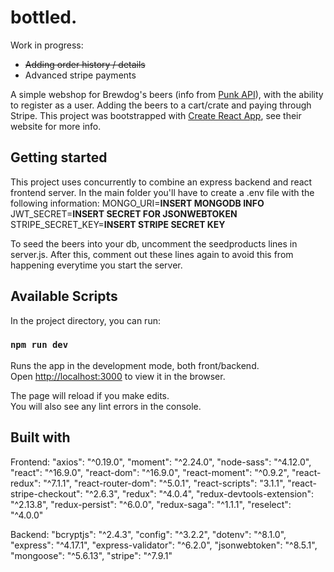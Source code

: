 # bottled.

Work in progress:

- ~~Adding order history / details~~
- Advanced stripe payments

A simple webshop for Brewdog's beers (info from [Punk API](https://punkapi.com/)), with the ability to register as a user. Adding the beers to a cart/crate and paying through Stripe.
This project was bootstrapped with [Create React App](https://github.com/facebook/create-react-app), see their website for more info.

## Getting started

This project uses concurrently to combine an express backend and react frontend server.
In the main folder you'll have to create a .env file with the following information:
MONGO_URI=**INSERT MONGODB INFO**
JWT_SECRET=**INSERT SECRET FOR JSONWEBTOKEN**
STRIPE_SECRET_KEY=**INSERT STRIPE SECRET KEY**

To seed the beers into your db, uncomment the seedproducts lines in server.js. After this, comment out these lines again to avoid this from happening everytime you start the server.

## Available Scripts

In the project directory, you can run:

### `npm run dev`

Runs the app in the development mode, both front/backend.<br>
Open [http://localhost:3000](http://localhost:3000) to view it in the browser.

The page will reload if you make edits.<br>
You will also see any lint errors in the console.

## Built with

Frontend:
"axios": "^0.19.0",
"moment": "^2.24.0",
"node-sass": "^4.12.0",
"react": "^16.9.0",
"react-dom": "^16.9.0",
"react-moment": "^0.9.2",
"react-redux": "^7.1.1",
"react-router-dom": "^5.0.1",
"react-scripts": "3.1.1",
"react-stripe-checkout": "^2.6.3",
"redux": "^4.0.4",
"redux-devtools-extension": "^2.13.8",
"redux-persist": "^6.0.0",
"redux-saga": "^1.1.1",
"reselect": "^4.0.0"

Backend:
"bcryptjs": "^2.4.3",
"config": "^3.2.2",
"dotenv": "^8.1.0",
"express": "^4.17.1",
"express-validator": "^6.2.0",
"jsonwebtoken": "^8.5.1",
"mongoose": "^5.6.13",
"stripe": "^7.9.1"
